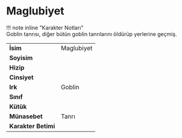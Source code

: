 # Maglubiyet   
  
  
!!! note inline "Karakter Notları"  
	Goblin tanrısı, diğer bütün goblin tanrılarını öldürüp yerlerine geçmiş.  
  
  
<table><tr><td><b>İsim</b></td><td>Maglubiyet</td></tr>  
<tr><td><b>Soyisim</b></td><td></td></tr>  
<tr><td><b>Hizip</b></td><td></td></tr>  
<tr><td><b>Cinsiyet</b></td><td></td></tr>  
<tr><td><b>Irk</b></td><td>Goblin</td></tr>  
<tr><td><b>Sınıf</b></td><td></td></tr>  
<tr><td><b>Kütük</b></td><td></td></tr>  
<tr><td><b>Münasebet</b></td><td>Tanrı</td></tr>  
<tr><td><b>Karakter Betimi</b></td><td></td></tr>  
</table>